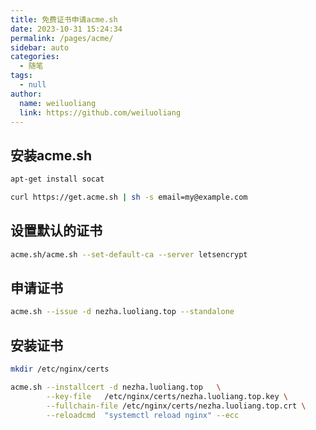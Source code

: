 ```yaml
---
title: 免费证书申请acme.sh
date: 2023-10-31 15:24:34
permalink: /pages/acme/
sidebar: auto
categories: 
  - 随笔
tags: 
  - null
author: 
  name: weiluoliang
  link: https://github.com/weiluoliang
---
```



## 安装acme.sh
```sh
apt-get install socat
```

```sh
curl https://get.acme.sh | sh -s email=my@example.com
```

## 设置默认的证书
```sh
acme.sh/acme.sh --set-default-ca --server letsencrypt
```

## 申请证书 
```sh 
acme.sh --issue -d nezha.luoliang.top --standalone
```


## 安装证书

```sh
mkdir /etc/nginx/certs 
```

```sh
acme.sh --installcert -d nezha.luoliang.top   \
        --key-file   /etc/nginx/certs/nezha.luoliang.top.key \
        --fullchain-file /etc/nginx/certs/nezha.luoliang.top.crt \
        --reloadcmd  "systemctl reload nginx" --ecc
```